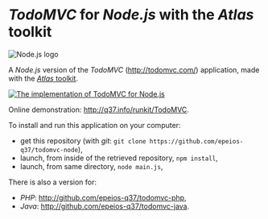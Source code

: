 # *TodoMVC* for *Node.js* with the *Atlas* toolkit

![Node.js logo](https://q37.info/download/assets/Node.png "Node.js")

A *Node.js* version of the *TodoMVC* (<http://todomvc.com/>) application, made with the [*Atlas* toolkit](https://atlastk.org/).

[![The implementation of TodoMVC for Node.js](http://q37.info/download/TodoMVC.gif "The implementation of TodoMVC for Node.js")](http://atlastk.org)

Online demonstration: <http://q37.info/runkit/TodoMVC>.

To install and run this application on your computer:

- get this repository (with *git*: `git clone https://github.com/epeios-q37/todomvc-node`),
- launch, from inside of the retrieved repository, `npm install`,
- launch, from same directory, `node main.js`,

There is also a version for:

* *PHP*: <http://github.com/epeios-q37/todomvc-php>,
* *Java*: <http://github.com/epeios-q37/todomvc-java>.